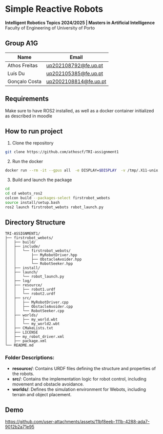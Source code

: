 # Simple Reactive Robots

**Intelligent Robotics Topics 2024/2025 | Masters in Artificial Intelligence**
Faculty of Engineering of University of Porto

## Group A1G

| Name           | Email                 |
| -------------- | --------------------- |
| Athos Freitas  | up202108792@fe.up.pt  |
| Luís Du       | up202105385@fe.up.pt  |
| Gonçalo Costa | up2002108814@fe.up.pt |

## Requirements

Make sure to have ROS2 installed, as well as a docker container initialized as described in moodle

## **How to run project**

1. Clone the repository

```bash
git clone https://github.com/athoscf/TRI-assignment1
```

2. Run the docker

```bash
docker run --rm -it --gpus all  -e DISPLAY=$DISPLAY  -v /tmp/.X11-unix:/tmp/.X11-unix  -v /path_to_ROS2_workspace_in_local/:/path_to_workspace_in_docker tribe_simulation
```

3. Build and launch the package
   
```bash
cd
cd cd webots_ros2
colcon build --packages-select firstrobot_webots
source install/setup.bash
ros2 launch firstrobot_webots robot_launch.py
```

## **Directory Structure**

```
TRI-ASSIGNMENT1/
├── firstrobot_webots/
│   ├── build/
│   ├── include/
│   │   └── firstrobot_webots/
│   │       ├── MyRobotDriver.hpp
│   │       ├── ObstacleAvoider.hpp
│   │       └── RobotSeeker.hpp
│   ├── install/
│   ├── launch/
│   │   └── robot_launch.py
│   ├── log/
│   ├── resource/
│   │   ├── robot1.urdf
│   │   └── robot2.urdf
│   ├── src/
│   │   ├── MyRobotDriver.cpp
│   │   ├── ObstacleAvoider.cpp
│   │   └── RobotSeeker.cpp
│   ├── worlds/
│   │   ├── my_world.wbt
│   │   └── my_world2.wbt
│   ├── CMakeLists.txt
│   ├── LICENSE
│   ├── my_robot_driver.xml
│   ├── package.xml
└── README.md
```


### Folder Descriptions:
- **resource/**: Contains URDF files defining the structure and properties of the robots.  
- **src/**: Contains the implementation logic for robot control, including movement and obstacle avoidance.  
- **worlds/**: Defines the simulation environment for Webots, including terrain and object placement.  

## Demo

https://github.com/user-attachments/assets/11bf8eeb-111b-4288-ada7-9012b2a71e95
